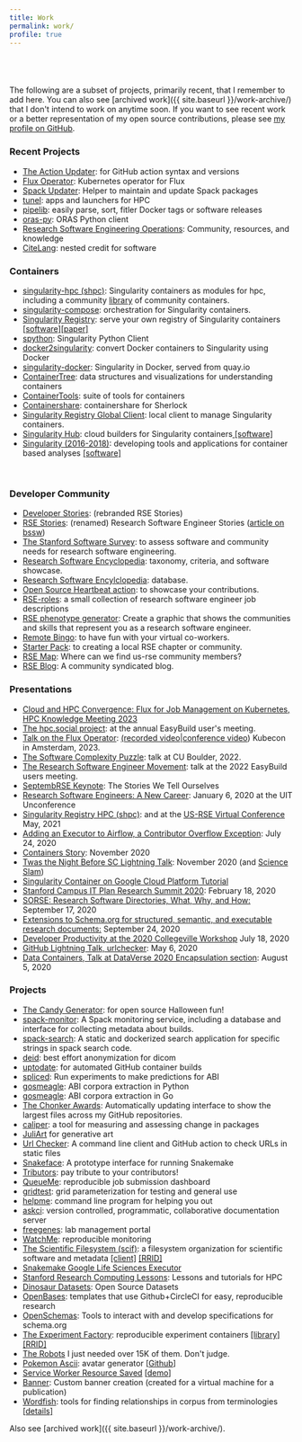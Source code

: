 ```yaml
---
title: Work
permalink: work/
profile: true
---
```


<p style="padding-top:40px">
</p>

The following are a subset of projects, primarily recent, that I remember to add here. You
can also see [archived work]({{ site.baseurl }}/work-archive/) that I don't intend to work on anytime soon. If you
want to see recent work or a better representation of my open source contributions,
please see <a href="https://github.com/vsoch" target="_blank">my profile on GitHub</a>.

<h3><strong>Recent Projects</strong></h3>
<ul>
       <li><a href="https://github.com/vsoch/action-updater" target="_blank">The Action Updater</a>: for GitHub action syntax and versions</li>
       <li><a href="https://github.com/flux-framework/flux-operator" target="_blank">Flux Operator</a>: Kubernetes operator for Flux</li>
       <li><a href="https://github.com/sciworks/spack-updater" target="_blank">Spack Updater</a>: Helper to maintain and update Spack packages</li>
       <li><a href="https://github.com/tunel-apps" target="_blank">tunel</a>: apps and launchers for HPC</li>
       <li><a href="https://github.com/vsoch/pipelib" target="_blank">pipelib</a>: easily parse, sort, fitler Docker tags or software releases</li>
       <li><a href="https://github.com/oras-project/oras-py" target="_blank">oras-py</a>: ORAS Python client</li>
       <li><a href="https://rse-ops.github.io" target="_blank">Research Software Engineering Operations</a>: Community, resources, and knowledge</li>
       <li><a href="https://github.com/vsoch/citelang" target="_blank">CiteLang</a>: nested credit for software</li>
</ul>

<h3><strong>Containers</strong></h3>
<ul>
	<li><a href="https://singularity-hpc.readthedocs.io" target="_blank">singularity-hpc (shpc)</a>: Singularity containers as modules for hpc, including a community <a href="https://singularityhub.github.io/singularity-hpc/" target="_blank">library</a> of community containers.</li>
	<li><a href="https://singularityhub.github.io/singularity-compose/#/" target="_blank">singularity-compose</a>: orchestration for Singularity containers.</li>
	<li><a href="https://www.singularityhub.github.io/sregistry" target="_blank">Singularity Registry</a>: serve your own registry of Singularity containers<a href="https://www.singularityhub.github.io/sregistry" target="_blank"> [software]</a><a href="http://joss.theoj.org/papers/050362b7e7691d2a5d0ebed8251bc01e" target="_blank">[paper]</a></li>
	<li><a href="https://singularityhub.github.io/singularity-cli/" target="_blank">spython</a>: Singularity Python Client</li>
	<li><a href="https://github.com/singularityhub/docker2singularity" target="_blank">docker2singularity</a>: convert Docker containers to Singularity using Docker</li>
	<li><a href="https://github.com/singularityhub/singularity-docker" target="_blank">singularity-docker</a>: Singularity in Docker, served from quay.io</li>
	<li><a href="https://singularityhub.github.io/container-tree/" target="_blank">ContainerTree</a>: data structures and visualizations for understanding containers</li>
	<li><a href="https://singularityhub.github.io" target="_blank">ContainerTools</a>: suite of tools for containers</li>
	<li><a href="https://vsoch.github.io/containershare/" target="_blank">Containershare</a>: containershare for Sherlock</li>
	<li><a href="https://singularityhub.github.io/sregistry-cli/" target="_blank">Singularity Registry Global Client</a>: local client to manage Singularity containers.</li>
	<li><a href="https://www.singularity-hub.org" target="_blank">Singularity Hub</a>: cloud builders for Singularity containers<a href="https://www.singularity-hub.org" target="_blank"> [software]</a></li>
	<li><a href="https://singularityware.github.io" target="_blank">Singularity (2016-2018)</a>: developing tools and applications for container based analyses <a href="https://github.com/hpcng/singularity" target="_blank"> [software]</a></li>
</ul>
&nbsp;


<h3><strong>Developer Community</strong></h3>
<ul>
	<li><a href="https://rseng.github.io/devstories/" target="_blank">Developer Stories</a>: (rebranded RSE Stories)</li>
	<li><a href="https://us-rse.org/rse-stories/" target="_blank">RSE Stories</a>: (renamed) Research Software Engineer Stories (<a href="https://bssw.io/blog_posts/research-software-engineer-stories" target="_blank">article on bssw</a>)</li>
       <li><a href="https://stanford-rc.github.io/stanford-software-survey/" target="_blank">The Stanford Software Survey</a>: to assess software and community needs for research software engineering.</li>
       <li><a href="https://rseng.github.io/rseng">Research Software Encyclopedia</a>: taxonomy, criteria, and software showcase.</li>
       <li><a href="https://rseng.github.io/software">Research Software Encylclopedia</a>: database.</li>
       <li><a href="https://github.com/rseng/opensource-heartbeat-action">Open Source Heartbeat action</a>: to showcase your contributions.</li>
       <li><a href="https://us-rse.org/rse-roles">RSE-roles</a>: a small collection of research software engineer job descriptions</li>
       <li><a href="https://rseng.github.io/rse-phenotype">RSE phenotype generator</a>: Create a graphic that shows the communities and skills that represent you as a research software engineer.</li>
       <li><a href="https://github.com/rseng/remote-bingo">Remote Bingo</a>: to have fun with your virtual co-workers.</li>
       <li><a href="https://rseng.github.io/starter-pack/#/">Starter Pack</a>: to creating a local RSE chapter or community.</li>
       <li><a href="https://us-rse.org/rse-map">RSE Map</a>: Where can we find us-rse community members?</li>
       <li><a href="https://us-rse.org/blog">RSE Blog</a>: A community syndicated blog.</li>
</ul>

<h3><strong>Presentations</strong></h3>
<ul>
    <li><a href="https://hpckp.org/talks/cloud-and-hpc-convergence-flux-for-job-management-on-kubernetes/" target="_blank">Cloud and HPC Convergence: Flux for Job Management on Kubernetes, HPC Knowledge Meeting 2023</a></li>
    <li><a href="https://www.youtube.com/watch?v=gDd3PgcgseQ" target="_blank">The hpc.social project</a>: at the annual EasyBuild user's meeting.</li>
    <li><a href="https://sched.co/1HyaG" target="_blank">Talk on the Flux Operator</a>: <a href="https://www.youtube.com/watch?v=C2T8bIlkeD4" target="_blank">(recorded video</a>|<a href="https://youtu.be/rGOT-1SiZtU" target="_blank">conference video</a>) Kubecon in Amsterdam, 2023.</li>
    <li><a href="https://youtu.be/2Oet0hGOy7U" target="_blank">The Software Complexity Puzzle</a>: talk at CU Boulder, 2022.</li>
    <li><a href="https://youtu.be/FB2yV8TNnSw" target="_blank">The Research Software Engineer Movement</a>: talk at the 2022 EasyBuild users meeting.</li>
    <li><a href="https://www.youtube.com/watch?t=1301&v=YRsak7sIJ1w&feature=youtu.be" target="_blank">SeptembRSE Keynote</a>: The Stories We Tell Ourselves</li>
    <li><a href="https://www.youtube.com/watch?v=ka9IB6dMxAY&feature=emb_title" target="_blank">Research Software Engineers: A New Career</a>: January 6, 2020 at the UIT Unconference</li>
    <li><a href="https://youtu.be/xvi-Om8jj2E" target="_blank">Singularity Registry HPC (shpc)</a>: and at the <a href="https://youtu.be/P32RYY_2V7w" target="_blank">US-RSE Virtual Conference</a> May, 2021</li>
    <li><a href="https://www.youtube.com/watch?list=PLGudixcDaxY3RGLSlWoN_cEEXhIT1OPmj&v=RKEmAshcreE&feature=youtu.be" target="_blank">Adding an Executor to Airflow, a Contributor Overflow Exception</a>: July 24, 2020</li>
    <li><a href="https://vsoch.github.io/containers-story/" target="_blank">Containers Story</a>: November 2020</li> 
    <li><a href="https://www.youtube.com/watch?v=nv18Lwq7DFI&feature=youtu.be" target="_blank">Twas the Night Before SC Lightning Talk</a>: November 2020 (and <a href="https://www.youtube.com/watch?v=qoTLJ3X23oQ&feature=youtu.be" target="_blank">Science Slam</a>)</li>
    <li><a href="https://cloudonair.withgoogle.com/events/singularity_containters_on_gcp_tutorial/watch?talk=talk1" target="_blank">Singularity Container on Google Cloud Platform Tutorial</a></li>
    <li><a href="https://www.youtube.com/watch?t=2231&v=AfGeAd8Lgq4&feature=youtu.be" target="_blank">Stanford Campus IT Plan Research Summit 2020</a>: February 18, 2020</li>
    <li><a href="https://www.youtube.com/watch?v=Rky9OWSzYb0&feature=youtu.be" target="_blank">SORSE: Research Software Directories, What, Why, and How:</a> September 17, 2020</li>
    <li><a href="https://www.youtube.com/watch?v=DrsApxfUE6M" target="_blank">Extensions to Schema.org for structured, semantic, and executable research documents:</a> September 24, 2020</li>
    <li><a href="https://www.youtube.com/watch?v=FIQ7D9rUZ40" target="_blank">Developer Productivity at the 2020 Collegeville Workshop</a> July 18, 2020</li>
    <li><a href="https://www.youtube.com/watch?v=rBd_PA8Qnoo&feature=youtu.be" target="_blank">GitHub Lightning Talk, urlchecker</a>: May 6, 2020</li>
    <li><a href="https://www.youtube.com/watch?v=AybUKlImUIs&feature=youtu.be#t=36m20s" target="_blank">Data Containers, Talk at DataVerse 2020 Encapsulation section</a>: August 5, 2020</li>
</ul>


<h3><strong>Projects</strong></h3>
<ul>
       <li><a href="https://vsoch.github.io/candy-generator" target="_blank">The Candy Generator</a>: for open source Halloween fun!</li>
	<li><a href="https://spack-monitor.readthedocs.io" target="_blank">spack-monitor</a>: A Spack monitoring service, including a database and 
interface for collecting metadata about builds.</li>
	<li><a href="https://spack.github.io/spack-search" target="_blank">spack-search</a>: A static and dockerized search application for specific strings in spack search code.</li>
	<li><a href="https://github.com/pydicom/deid" target="_blank">deid</a>: best effort anonymization for dicom</li>
	<li><a href="https://github.com/vsoch/uptodate" target="_blank">uptodate</a>: for automated GitHub container builds</li>
	<li><a href="https://github.com/buildsi/spliced" target="_blank">spliced</a>: Run experiments to make predictions for ABI</li>
	<li><a href="https://github.com/buildsi/smeagle-py" target="_blank">gosmeagle</a>: ABI corpora extraction in Python</li>
	<li><a href="https://github.com/vsoch/gosmeagle" target="_blank">gosmeagle</a>: ABI corpora extraction in Go</li>
	<li><a href="https://vsoch.github.io/chonker-awards/" target="_blank">The Chonker Awards</a>: Automatically updating interface to show the largest files across my GitHub repositories.</li>
	<li><a href="https://vsoch.github.io/caliper/" target="_blank">caliper</a>: a tool for measuring and assessing change in packages</li>
	<li><a href="https://github.com/vsoch/juliart" target="_blank">JuliArt</a> for generative art</li>
	<li><a href="https://github.com/urlstechie" target="_blank">Url Checker</a>: A command line client and GitHub action to check URLs in 
	static files</li>
	<li><a href="https://github.com/snakemake/snakeface" target="_blank">Snakeface</a>: A prototype interface for running Snakemake</li>
	<li><a href="https://con.github.io/tributors/" target="_blank">Tributors</a>: pay tribute to your contributors!</li>
	<li><a href="https://vsoch.github.io/queueme/" target="_blank">QueueMe</a>: reproducible job submission dashboard</li>
	<li><a href="https://vsoch.github.io/gridtest/" target="_blank">gridtest</a>: grid parameterization for testing and general use</li>
	<li><a href="https://vsoch.github.io/helpme/" target="_blank">helpme</a>: command line program for helping you out</li>
	<li><a href="https://vsoch.github.io/askci/" target="_blank">askci</a>: version controlled, programmatic, collaborative documentation server</li>
	<li><a href="https://vsoch.github.io/freegenes/" target="_blank">freegenes</a>: lab management portal</li>
	<li><a href="https://vsoch.github.io/watchme/" target="_blank">WatchMe</a>: reproducible monitoring</li>
	<li><a href="https://sci-f.github.io" target="_blank">The Scientific Filesystem (scif)</a>: a filesystem organization for scientific software and metadata
       <a href="https://github.com/vsoch/scif" target="_blank">[client]</a>
       <a href="https://scicrunch.org/scicrunch/Resources/record/nlx_144509-1/SCR_016105/resolver?q=SCIF&l=" target="_blank">[RRID]</a></li>
	<li><a href="https://snakemake.readthedocs.io/en/stable/executor_tutorial/google_lifesciences.html" target="_blank">Snakemake Google Life Sciences Executor</a></li>
	<li><a href="https://vsoch.github.io/lessons/" target="_blank">Stanford Research Computing Lessons</a>: Lessons and tutorials for HPC</li>
	<li><a href="https://vsoch.github.io/datasets/" target="_blank">Dinosaur Datasets</a>: Open Source Datasets</li>
	<li><a href="https://openbases.github.io/" target="_blank">OpenBases</a>: templates that use Github+CircleCI for easy, reproducible research</li>
	<li><a href="https://openschemas.github.io/" target="_blank">OpenSchemas</a>: Tools to interact with and develop specifications for schema.org</li>
	<li><a href="https://expfactory.github.io/" target="_blank">The Experiment Factory</a>: reproducible experiment containers 
       <a href="https://expfactory.github.io/experiments/" target="_blank">[library]</a>
       <a href="https://scicrunch.org/scicrunch/Resources/record/nlx_144509-1/SCR_016107/resolver?q=SCR_016107&l=SCR_016107" target="_blank">[RRID]</a></li>
	<li><a href="https://vsoch.github.io/robots/" target="_blank">The Robots</a> I just needed over 15K of them. Don't judge.</li>
	<li><a href="http://vsoch.github.io/2016/pokemon-ascii/" target="_blank">Pokemon Ascii</a>: avatar generator [<a href="https://github.com/vsoch/pokemon-ascii" target="_blank">Github</a>]</li>
	<li><a href="http://vsoch.github.io/2016/service-worker-resource-saver/" target="_blank">Service Worker Resource Saved</a> [<a href="https://vsoch.github.io/resource-saver/" target="_blank">demo</a>]</li>
	<li><a href="https://github.com/vsoch/banner-maker" target="_blank">Banner</a>: Custom banner creation (created for a virtual machine for a publication)</li>
	<li><a href="https://www.github.com/word-fish" target="_blank">Wordfish</a>: tools for finding relationships in corpus from terminologies <a href="http://vsoch.github.io/2016/2016-wordfish/" target="_blank"> [details]</a></li>
</ul>

Also see [archived work]({{ site.baseurl }}/work-archive/).
